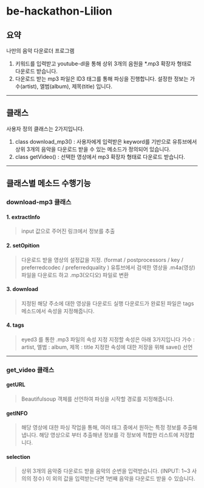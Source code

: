 # be-hackathon-Lilion


## 요약

나만의 음악 다운로더 프로그램

1. 키워드를 입력받고 youtube-dl을 통해 상위 3개의 음원을 *.mp3 확장자 형태로 다운로드 받습니다.
2. 다운로드 받는 mp3 파일은 ID3 태그를 통해 파싱을 진행합니다. 설정한 정보는 가수(artist), 엘범(album), 제목(title) 입니다.

---

## 클래스

사용자 정의 클래스는 2가지입니다.

1. class download_mp3() : 사용자에게 입력받은 keyword를 기반으로 유튜브에서 상위 3개의 음악을 다운로드 받을 수 있는 메소드가 정의되어 있습니다.
2. class getVideo() : 선택한 영상에서 mp3 확장자 형태로 다운로드 받습니다. 

---

## 클래스별 메소드 수행기능

### download-mp3 클래스

#### 1. extractInfo 

> input 값으로 주어진 링크에서 정보를 추출

#### 2. setOpition 

> 다운로드 받을 영상의 설정값을 지정. (format / postprocessors / key / preferredcodec / preferredquality ) 
> 유튜브에서 검색한 영상을 .m4a(영상) 파일을 다운로드 하고 .mp3(오디오) 파일로 변환

#### 3. download

> 지정된 해당 주소에 대한 영상을 다운로드 실행
> 다운로드가 완료된 파일은 tags 메소드에서 속성을 지정해줍니다.

#### 4. tags

> eyed3 를 통한 .mp3 파일의 속성 지정
> 지정할 속성은 아래 3가지입니다
> 가수 : artist, 엘범 : album, 제목 : title
> 지정한 속성에 대한 저장을 위해 save() 선언

---

### get_video 클래스


#### getURL

> Beautifulsoup 객체를 선언하여 파싱을 시작할 경로를 지정해줍니다.


#### getINFO

> 해당 영상에 대한 파싱 작업을 통해, 여러 태그 중에서 원하는 특정 정보를 추출해 냅니다.
> 해당 영상으로 부터 추출해낸 정보를 각 정보에 적합한 리스트에 저장합니다.


#### selection

> 상위 3개의 음악중 다운로드 받을 음악의 순번을 입력받습니다. (INPUT: 1~3 사의의 정수)
> 이 외의 값을 입력받는다면 1번째 음악을 다운로드 받을 수 있습니다.




























